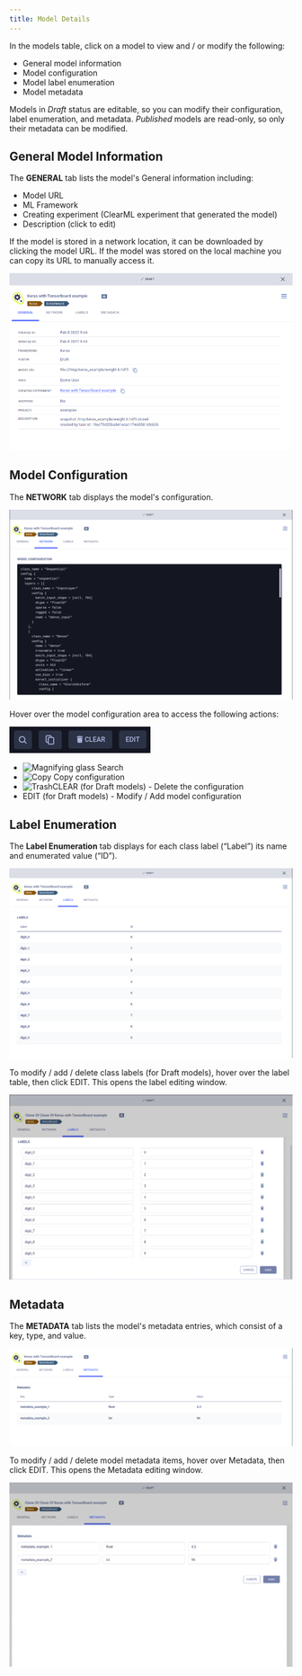 ```yaml
---
title: Model Details
---
```


In the models table, click on a model to view and / or modify the following: 
* General model information
* Model configuration
* Model label enumeration
* Model metadata 

Models in *Draft* status are editable, so you can modify their configuration, label enumeration, and metadata. 
*Published* models are read-only, so only their metadata can be modified.

## General Model Information

The **GENERAL** tab lists the model's General information including: 
* Model URL
* ML Framework
* Creating experiment (ClearML experiment that generated the model)
* Description (click to edit)

If the model is stored in a network location, it can be downloaded by clicking the model URL. If the model was stored on 
the local machine you can copy its URL to manually access it.

![Model general information](../img/webapp_model_general.png)


## Model Configuration 

The **NETWORK** tab displays the model's configuration. 

![Model network](../img/webapp_model_network.png)

Hover over the model configuration area to access the following actions:

![Model config actions](../img/webapp_model_config_actions.png)

* <img src="/docs/latest/icons/ico-search.svg" alt="Magnifying glass" className="icon size-sm space-sm" /> Search 
* <img src="/docs/latest/icons/ico-copy-to-clipboard.svg" alt="Copy" className="icon size-sm space-sm" /> Copy configuration 
* <img src="/docs/latest/icons/ico-trash.svg" alt="Trash" className="icon size-sm space-sm" />CLEAR (for Draft models) - Delete the configuration 
* EDIT (for Draft models) - Modify / Add model configuration

## Label Enumeration

The **Label Enumeration** tab displays for each class label (“Label”) its name and enumerated value (“ID”).

![Model label enumeration](../img/webapp_model_labels.png)

To modify / add / delete class labels (for Draft models), hover over the label table, then click EDIT. This opens the 
label editing window. 

![Model label editing](../img/webapp_model_labels_edit.png)


## Metadata

The **METADATA** tab lists the model's metadata entries, which consist of a key, type, and value. 

![Model metadata](../img/webapp_model_metadata.png)

To modify / add / delete model metadata items, hover over Metadata, then click EDIT. This opens the Metadata editing 
window.

![Model metadata editing](../img/webapp_model_metadata_edit.png)